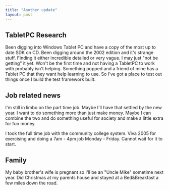 ```yaml
---
title: "Another update"
layout: post
---
```


## TabletPC Research

Been digging into Windows Tablet PC and have a copy of the most up to date SDK on CD. Been digging around the 2002 edition and it's strange stuff. Finding it either incredible detailed or very vague. I may just "not be getting" it yet. Won't be the first time and not having a TabletPC to work with probably isn't helping. Something popped and a friend of mine has a Tablet PC that they want help learning to use. So I've got a place to test out things once I build the test framework built.

## Job related news

I'm still in limbo on the part time job. Maybe I'll have that settled by the new year. I want to do something more than just make money. Maybe I can combine the two and do something useful for society and make a little extra for fun money.

I took the full time job with the community college system. Viva 2005 for exercising and doing a 7am - 4pm job Monday - Friday. Cannot wait for it to start.

## Family

My baby brother's wife is pregnant so I'll be an "Uncle Mike" sometime next year. Did Christmas at my parents house and stayed at a Bed&Breakfast a few miles down the road.
